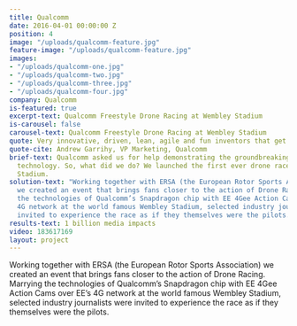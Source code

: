 ```yaml
---
title: Qualcomm
date: 2016-04-01 00:00:00 Z
position: 4
image: "/uploads/qualcomm-feature.jpg"
feature-image: "/uploads/qualcomm-feature.jpg"
images:
- "/uploads/qualcomm-one.jpg"
- "/uploads/qualcomm-two.jpg"
- "/uploads/qualcomm-three.jpg"
- "/uploads/qualcomm-four.jpg"
company: Qualcomm
is-featured: true
excerpt-text: Qualcomm Freestyle Drone Racing at Wembley Stadium
is-carousel: false
carousel-text: Qualcomm Freestyle Drone Racing at Wembley Stadium
quote: Very innovative, driven, lean, agile and fun inventors that get the job done
quote-cite: Andrew Garrihy, VP Marketing, Qualcomm
brief-text: Qualcomm asked us for help demonstrating the groundbreaking power of their
  technology. So, what did we do? We launched the first ever drone race at Wembley
  Stadium.
solution-text: "Working together with ERSA (the European Rotor Sports Association)
  we created an event that brings fans closer to the action of Drone Racing. \n\nMarrying
  the technologies of Qualcomm’s Snapdragon chip with EE 4Gee Action Cams over EE’s
  4G network at the world famous Wembley Stadium, selected industry journalists were
  invited to experience the race as if they themselves were the pilots."
results-text: 1 billion media impacts
video: 183617169
layout: project
---
```


Working together with ERSA (the European Rotor Sports Association) we created an event that brings fans closer to the action of Drone Racing. Marrying the technologies of Qualcomm’s Snapdragon chip with EE 4Gee Action Cams over EE’s 4G network at the world famous Wembley Stadium, selected industry journalists were invited to experience the race as if they themselves were the pilots.